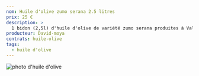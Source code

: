 ```yaml
---
nom: Huile d'olive zumo serana 2.5 litres
prix: 25 €
description: >
  1 bidon (2,5l) d'huile d'olive de variété zumo serana produites à Valence (Espagne)
producteur: David-moya
contrats: huile-olive
tags: 
  - huile d'olive
---
```


![photo d'huile d'olive](./media/huile-olive.jpg)